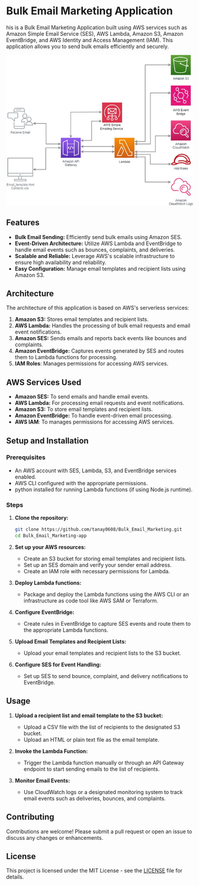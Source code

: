 # Bulk Email Marketing Application

his is a Bulk Email Marketing Application built using AWS services such as Amazon Simple Email Service (SES), AWS Lambda, Amazon S3, Amazon EventBridge, and AWS Identity and Access Management (IAM). This application allows you to send bulk emails efficiently and securely.

![Architecture Diagram](Email_marketing.jpg)


## Features

- **Bulk Email Sending:** Efficiently send bulk emails using Amazon SES.
- **Event-Driven Architecture:** Utilize AWS Lambda and EventBridge to handle email events such as bounces, complaints, and deliveries.
- **Scalable and Reliable:** Leverage AWS's scalable infrastructure to ensure high availability and reliability.
- **Easy Configuration:** Manage email templates and recipient lists using Amazon S3.

## Architecture

The architecture of this application is based on AWS's serverless services:

1. **Amazon S3:** Stores email templates and recipient lists.
2. **AWS Lambda:** Handles the processing of bulk email requests and email event notifications.
3. **Amazon SES:** Sends emails and reports back events like bounces and complaints.
4. **Amazon EventBridge:** Captures events generated by SES and routes them to Lambda functions for processing.
5. **IAM Roles**: Manages permissions for accessing AWS services.

## AWS Services Used

- **Amazon SES:** To send emails and handle email events.
- **AWS Lambda:** For processing email requests and event notifications.
- **Amazon S3:** To store email templates and recipient lists.
- **Amazon EventBridge:** To handle event-driven email processing.
- **AWS IAM**: To manages permissions for accessing AWS services.

## Setup and Installation

### Prerequisites

- An AWS account with SES, Lambda, S3, and EventBridge services enabled.
- AWS CLI configured with the appropriate permissions.
- python installed for running Lambda functions (if using Node.js runtime).

### Steps

1. **Clone the repository:**

    ```bash
    git clone https://github.com/tanay0608/Bulk_Email_Marketing.git
    cd Bulk_Email_Marketing-app
    ```

2. **Set up your AWS resources:**
   - Create an S3 bucket for storing email templates and recipient lists.
   - Set up an SES domain and verify your sender email address.
   - Create an IAM role with necessary permissions for Lambda.

3. **Deploy Lambda functions:**
   - Package and deploy the Lambda functions using the AWS CLI or an infrastructure as code tool like AWS SAM or Terraform.

4. **Configure EventBridge:**
   - Create rules in EventBridge to capture SES events and route them to the appropriate Lambda functions.

5. **Upload Email Templates and Recipient Lists:**
   - Upload your email templates and recipient lists to the S3 bucket.

6. **Configure SES for Event Handling:**
   - Set up SES to send bounce, complaint, and delivery notifications to EventBridge.

## Usage

1. **Upload a recipient list and email template to the S3 bucket:**
   - Upload a CSV file with the list of recipients to the designated S3 bucket.
   - Upload an HTML or plain text file as the email template.

2. **Invoke the Lambda Function:**
   - Trigger the Lambda function manually or through an API Gateway endpoint to start sending emails to the list of recipients.

3. **Monitor Email Events:**
   - Use CloudWatch logs or a designated monitoring system to track email events such as deliveries, bounces, and complaints.


## Contributing

Contributions are welcome! Please submit a pull request or open an issue to discuss any changes or enhancements.

## License

This project is licensed under the MIT License - see the [LICENSE](LICENSE) file for details.
